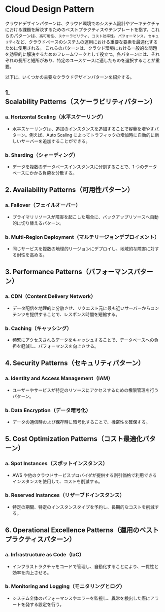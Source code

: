 # Cloud Design Pattern

クラウドデザインパターンは、クラウド環境でのシステム設計やアーキテクチャにおける課題を解決するためのベストプラクティスやテンプレートを指す。これらのパターンは、`高可用性`、`スケーラビリティ`、`コスト効率性`、`パフォーマンス`、`セキュリティ`など、クラウドベースのシステムの運用における重要な要素を最適化するために使用される。
これらのパターンは、クラウド環境における一般的な問題を効果的に解決するためのフレームワークとして役立つ。各パターンには、それぞれの長所と短所があり、特定のユースケースに適したものを選択することが重要。

以下に、いくつかの主要なクラウドデザインパターンを紹介する。

## 1. **Scalability Patterns（スケーラビリティパターン）**

### a. **Horizontal Scaling（水平スケーリング）**

- 水平スケーリングは、追加のインスタンスを追加することで容量を増やすパターン。例えば、Auto Scaling によってトラフィックの増加時に自動的に新しいサーバーを追加することができる。

### b. **Sharding（シャーディング）**

- データを複数のデータベースインスタンスに分割することで、1 つのデータベースにかかる負荷を分散する。

## 2. **Availability Patterns（可用性パターン）**

### a. **Failover（フェイルオーバー）**

- プライマリリソースが障害を起こした場合に、バックアップリソースへ自動的に切り替えるパターン。

### b. **Multi-Region Deployment（マルチリージョンデプロイメント）**

- 同じサービスを複数の地理的リージョンにデプロイし、地域的な障害に対する耐性を高める。

## 3. **Performance Patterns（パフォーマンスパターン）**

### a. **CDN（Content Delivery Network）**

- データ配信を地理的に分散させ、リクエスト元に最も近いサーバーからコンテンツを提供することで、レスポンス時間を短縮する。

### b. **Caching（キャッシング）**

- 頻繁にアクセスされるデータをキャッシュすることで、データベースへの負担を軽減し、パフォーマンスを向上させる。

## 4. **Security Patterns（セキュリティパターン）**

### a. **Identity and Access Management（IAM）**

- ユーザーやサービスが特定のリソースにアクセスするための権限管理を行うパターン。

### b. **Data Encryption（データ暗号化）**

- データの通信時および保存時に暗号化することで、機密性を確保する。

## 5. **Cost Optimization Patterns（コスト最適化パターン）**

### a. **Spot Instances（スポットインスタンス）**

- AWS や他のクラウドサービスプロバイダが提供する割引価格で利用できるインスタンスを使用して、コストを削減する。

### b. **Reserved Instances（リザーブドインスタンス）**

- 特定の期間、特定のインスタンスタイプを予約し、長期的なコストを削減する。

## 6. **Operational Excellence Patterns（運用のベストプラクティスパターン）**

### a. **Infrastructure as Code（IaC）**

- インフラストラクチャをコードで管理し、自動化することにより、一貫性と効率を向上させる。

### b. **Monitoring and Logging（モニタリングとログ）**

- システム全体のパフォーマンスやエラーを監視し、異常を検出した際にアラートを発する設定を行う。
